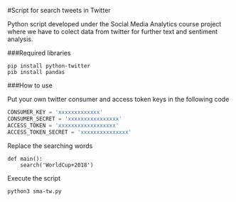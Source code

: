 #Script for search tweets in Twitter

Python script developed under the Social Media Analytics course project where we have to colect data from twitter for further text and sentiment analysis.

###Required libraries

```shell
pip install python-twitter
pib install pandas 
```

###How to use

Put your own twitter consumer and access token keys in the following code
```python
CONSUMER_KEY = 'xxxxxxxxxxxxx'
CONSUMER_SECRET = 'xxxxxxxxxxxxxxxx'
ACCESS_TOKEN = 'xxxxxxxxxxxxxxxxxx'
ACCESS_TOKEN_SECRET = 'xxxxxxxxxxxxxxx'
```
Replace the searching words
```
def main():
    search('WorldCup+2018')
```
Execute the script

```shell
python3 sma-tw.py
```